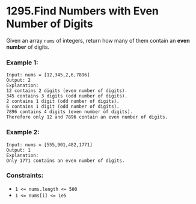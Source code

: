 # 1295.Find Numbers with Even Number of Digits

Given an array `nums` of integers, return how many of them contain an **even number** of digits.
 

### Example 1:
```
Input: nums = [12,345,2,6,7896]
Output: 2
Explanation: 
12 contains 2 digits (even number of digits). 
345 contains 3 digits (odd number of digits). 
2 contains 1 digit (odd number of digits). 
6 contains 1 digit (odd number of digits). 
7896 contains 4 digits (even number of digits). 
Therefore only 12 and 7896 contain an even number of digits.
```
### Example 2:
```
Input: nums = [555,901,482,1771]
Output: 1 
Explanation: 
Only 1771 contains an even number of digits.
```

### Constraints:

* `1 <= nums.length <= 500`
* `1 <= nums[i] <= 1e5`
